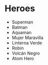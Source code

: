 # Heroes

* Superman
* Batman
* Aquaman
* Mujer Maravilla
* Linterna Verde
* Robin
* Volcán Negro
* Atom Hero
